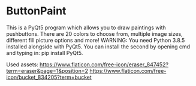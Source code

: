 # ButtonPaint
This is a PyQt5 program which allows you to draw paintings with pushbuttons. There are 20 colors to choose from, multiple image sizes, different fill picture options and more! 
WARNING: You need Python 3.8.5 installed alongside with PyQt5. You can install the second by opening cmd and typing in: pip install PyQt5.

Used assets:
https://www.flaticon.com/free-icon/eraser_847452?term=eraser&page=1&position=2
https://www.flaticon.com/free-icon/bucket_834205?term=bucket 

